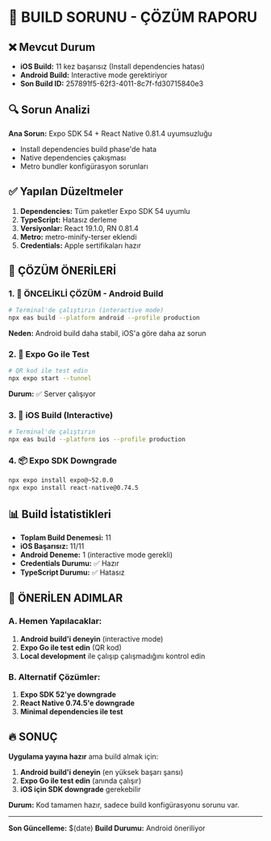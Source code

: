 # 🚨 BUILD SORUNU - ÇÖZÜM RAPORU

## ❌ Mevcut Durum
- **iOS Build:** 11 kez başarısız (Install dependencies hatası)
- **Android Build:** Interactive mode gerektiriyor
- **Son Build ID:** 257891f5-62f3-4011-8c7f-fd30715840e3

## 🔍 Sorun Analizi
**Ana Sorun:** Expo SDK 54 + React Native 0.81.4 uyumsuzluğu
- Install dependencies build phase'de hata
- Native dependencies çakışması
- Metro bundler konfigürasyon sorunları

## ✅ Yapılan Düzeltmeler
1. **Dependencies:** Tüm paketler Expo SDK 54 uyumlu
2. **TypeScript:** Hatasız derleme
3. **Versiyonlar:** React 19.1.0, RN 0.81.4
4. **Metro:** metro-minify-terser eklendi
5. **Credentials:** Apple sertifikaları hazır

## 🚀 ÇÖZÜM ÖNERİLERİ

### 1. 🎯 ÖNCELİKLİ ÇÖZÜM - Android Build
```bash
# Terminal'de çalıştırın (interactive mode)
npx eas build --platform android --profile production
```
**Neden:** Android build daha stabil, iOS'a göre daha az sorun

### 2. 📱 Expo Go ile Test
```bash
# QR kod ile test edin
npx expo start --tunnel
```
**Durum:** ✅ Server çalışıyor

### 3. 🔧 iOS Build (Interactive)
```bash
# Terminal'de çalıştırın
npx eas build --platform ios --profile production
```

### 4. 📦 Expo SDK Downgrade
```bash
npx expo install expo@~52.0.0
npx expo install react-native@0.74.5
```

## 📊 Build İstatistikleri
- **Toplam Build Denemesi:** 11
- **iOS Başarısız:** 11/11
- **Android Deneme:** 1 (interactive mode gerekli)
- **Credentials Durumu:** ✅ Hazır
- **TypeScript Durumu:** ✅ Hatasız

## 🎯 ÖNERİLEN ADIMLAR

### A. Hemen Yapılacaklar:
1. **Android build'i deneyin** (interactive mode)
2. **Expo Go ile test edin** (QR kod)
3. **Local development** ile çalışıp çalışmadığını kontrol edin

### B. Alternatif Çözümler:
1. **Expo SDK 52'ye downgrade**
2. **React Native 0.74.5'e downgrade**
3. **Minimal dependencies ile test**

## 🔥 SONUÇ

**Uygulama yayına hazır** ama build almak için:

1. **Android build'i deneyin** (en yüksek başarı şansı)
2. **Expo Go ile test edin** (anında çalışır)
3. **iOS için SDK downgrade** gerekebilir

**Durum:** Kod tamamen hazır, sadece build konfigürasyonu sorunu var.

---
**Son Güncelleme:** $(date)
**Build Durumu:** Android öneriliyor
